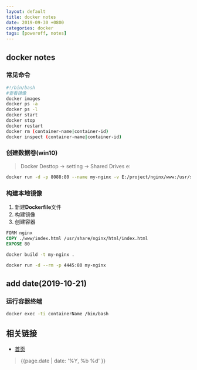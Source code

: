 ```yaml
---
layout: default
title: docker notes
date: 2019-09-30 +0800
categories: docker
tags: [poweroff, notes]
---
```


## docker notes

### 常见命令

```bash
#!/bin/bash
#查看镜像
docker images
docker ps -a
docker ps -l
docker start
docker stop
docker restart
docker rm (container-name|container-id)
docker inspect (container-name|container-id)

```

### 创建数据卷(win10)

> Docker Desttop -> setting -> Shared Drives e:

```bash
docker run -d -p 8088:80 --name my-nginx -v E:/project/nginx/www:/usr/share/nginx/html -v E:/project/nginx/conf/nginx.conf:/etc/nginx/nginx.conf -v E:/project/nginx/logs:/var/log/nginx nginx
```

### 构建本地镜像

1. 新建**Dockerfile**文件
2. 构建镜像
3. 创建容器

```Dockerfile
FORM nginx
COPY ./www/index.html /usr/share/nginx/html/index.html
EXPOSE 80

```

```bash
docker build -t my-nginx .
```

```bash
docker run -d --rm -p 4445:80 my-nginx
```

## add date(2019-10-21)

### 运行容器终端

```bash
docker exec -ti containerName /bin/bash
```

## 相关链接

* [首页](https://zhishan33.github.io/shanBlog/)

> {{page.date | date: '%Y, %b %d' }}
